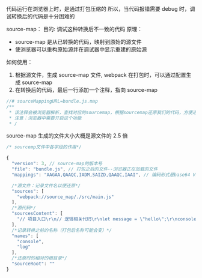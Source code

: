 代码运行在浏览器上时，是通过打包压缩的
所以，当代码报错需要 debug 时，调试转换后的代码是十分困难的

source-map：
目的: 调试这种转换后不一致的代码
原理：

- source-map 是从已转换的代码，映射到原始的源文件
- 使浏览器可以重构原始源并在调试器中显示重建的原始源

如何使用：

1. 根据源文件，生成 source-map 文件, webpack 在打包时，可以通过配置生成 source-map
2. 在转换后的代码，最后一行添加一个注释，指向 source-map

```js
//# sourceMappingURL=bundle.js.map
/**
 * 该注释会被浏览器解析，查找对应的sourcemap，根据sourcemap还原我们的代码，方便进行调试
 * 注意：浏览器中需要开启这个功能
 * /
```

source-map 生成的文件大小大概是源文件的 2.5 倍

```js
/* sourcemp文件中各字段的作用*/

{
  "version": 3, // source-map的版本号
  "file": "bundle.js", // 打包之后的文件--浏览器正在加载的文件
  "mappings": "AAGAA,QAAQC,IADM,SAIZD,QAAQC,IAAI", // 编码形式是base64 VLQ（可变长度值的编码）-- 用于和源文件信息保持映射，记录代码在第几行第几列

  /*源文件：记录文件名以便还原*/
  "sources": [
    "webpack://source_map/./src/main.js"
  ],
  /*源代码*/
  "sourcesContent": [
    "// 项目入口\r\n// 逻辑相关代码\r\nlet message = \"hello\";\r\nconsole.log(message);\r\n\r\nconst foo = () => {\r\n  console.log(\"foo function exec~\");\r\n};\r\n\r\nfoo();\r\n"
  ],
  /*记录转换之前的名称（打包后名称可能会变）*/
  "names": [
    "console",
    "log"
  ],
  /*还原时的相对的根目录*/
  "sourceRoot": ""
}

```
